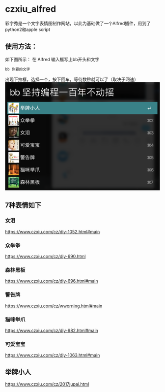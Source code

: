 # czxiu_alfred
彩字秀是一个文字表情图制作网站，以此为基础做了一个Alfred插件，用到了python2和apple script

## 使用方法：
如下图所示：
在 Alfred 输入框写上bb开头和文字
```bash
bb 你要的文字
```
出现下拉框，选择一个，按下回车，等待数秒就可以了（取决于网速）
![预览](./how.png)


## 7种表情如下
### 女泪
https://www.czxiu.com/cz/diy-1052.html#main
 
### 众举拳
https://www.czxiu.com/cz/diy-690.html

### 森林黑板
https://www.czxiu.com/cz/diy-696.html#main

### 警告牌
https://www.czxiu.com/cz/wworning.html#main

### 猫咪举爪
https://www.czxiu.com/cz/diy-982.html#main

### 可爱宝宝
https://www.czxiu.com/cz/diy-1063.html#main

## 举牌小人
https://www.czxiu.com/cz/2017jupai.html
 